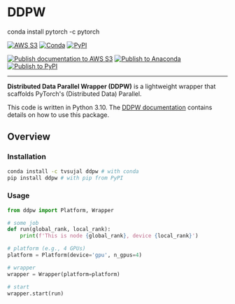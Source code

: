 # DDPW
conda install pytorch -c pytorch

[![AWS S3](https://img.shields.io/badge/documentation-sphinx-blue?link=https://ddpw.projects.sujal.tv)](https://ddpw.projects.sujal.tv)
[![Conda](https://img.shields.io/conda/v/tvsujal/ddpw)](https://anaconda.org/tvsujal/ddpw)
[![PyPI](https://img.shields.io/pypi/v/ddpw)](https://pypi.org/project/ddpw/)

[![Publish documentation to AWS S3](https://github.com/sujaltv/ddpw/actions/workflows/s3_publish.yml/badge.svg)](https://github.com/sujaltv/ddpw/actions/workflows/s3_publish.yml)
[![Publish to Anaconda](https://github.com/sujaltv/ddpw/actions/workflows/conda_publish.yml/badge.svg)](https://github.com/sujaltv/ddpw/actions/workflows/conda_publish.yml)
[![Publish to PyPI](https://github.com/sujaltv/ddpw/actions/workflows/pypi_publish.yml/badge.svg)](https://github.com/sujaltv/ddpw/actions/workflows/pypi_publish.yml)

---

**Distributed Data Parallel Wrapper (DDPW)** is a lightweight wrapper that
scaffolds PyTorch's (Distributed Data) Parallel.

This code is written in Python 3.10. The [DDPW
documentation](https://ddpw.projects.sujal.tv) contains details on how to use
this package.

## Overview

### Installation

```bash
conda install -c tvsujal ddpw # with conda
pip install ddpw # with pip from PyPI
```

### Usage

```python
from ddpw import Platform, Wrapper

# some job
def run(global_rank, local_rank):
    print(f'This is node {global_rank}, device {local_rank}') 

# platform (e.g., 4 GPUs)
platform = Platform(device='gpu', n_gpus=4)

# wrapper
wrapper = Wrapper(platform=platform)

# start
wrapper.start(run)
```

